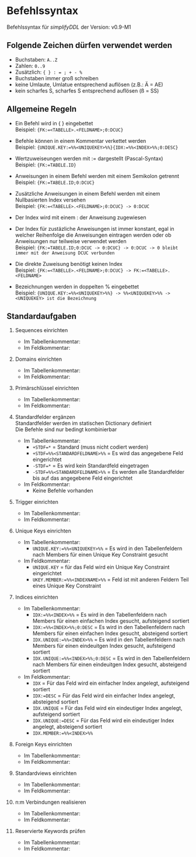 Befehlssyntax
=============

Befehlssyntax für *simplifyDDL* der Version: v0.9-M1


Folgende Zeichen dürfen verwendet werden
----------------------------------------

- Buchstaben: `A..Z`
- Zahlen: `0..9`
- Zusätzlich: `{ } : = ; + - %` 
- Buchstaben immer groß schreiben
- keine Umlaute, Umlatue entsprechend auflösen (z.B.: Ä = AE) 
- kein scharfes S, scharfes S entsprechend auflösen (ß = SS)


Allgemeine Regeln
-----------------

- Ein Befehl wird in { } eingebettet      
Beispiel: `{FK:=<TABELLE>.<FELDNAME>;0:DCUC}`

- Befehle können in einem Kommentar verkettet werden      
Beispiel: `{UNIQUE.KEY:=%%<UNIQUEKEY>%%}{IDX:=%%<INDEX>%%;0:DESC}` 

- Wertzuweiseungen werden mit := dargestellt (Pascal-Syntax)       
Beispiel: `{FK:=TABELE.ID}`

- Anweisungen in einem Befehl werden mit einem Semikolon getrennt       
Beispiel: `{FK:=TABELE.ID;0:DCUC}`

- Zusätzliche Anweisungen in einem Befehl werden mit einem Nullbasierten Index 
versehen       
Beispiel: `{FK:=<TABELLE>.<FELDNAME>;0:DCUC} -> 0:DCUC`

- Der Index wird mit einem : der Anweisung zugewiesen      

- Der Index für zustäzliche Anweisungen ist immer konstant, egal in welcher 
Reihenfolge die Anweisungen eintragen werden oder ob Anweisungen nur teilweise
verwendet werden       
Beispiel: `{FK:=TABELE.ID;0:DCUC -> 0:DCUC} -> 0:DCUC -> 0 bleibt immer mit der Anweisung DCUC verbunden`  

- Die direkte Zuweisung benötigt keinen Index       
Beispiel: `{FK:=<TABELLE>.<FELDNAME>;0:DCUC} -> FK:=<TABELLE>.<FELDNAME>`

- Bezeichnungen werden in doppelten % eingebettet      
Beispiel: `{UNIQUE.KEY:=%%<UNIQUEKEY>%%} -> %%<UNIQUEKEY>%% -> <UNIQUEKEY> ist die Bezeichnung` 



Standardaufgaben
----------------

 1. Sequences einrichten
    * Im Tabellenkommentar:
    * Im Feldkommentar:
  
 2. Domains einrichten      
    * Im Tabellenkommentar:
    * Im Feldkommentar:
  
 3. Primärschlüssel einrichten
    * Im Tabellenkommentar:
    * Im Feldkommentar:
  
 4. Standardfelder ergänzen            
    Standardfelder werden im statischen Dictionary definiert        
    Die Befehle sind nur bedingt kombinierbar        
    * Im Tabellenkommentar: 
        * `+STDF=*` = Standard (muss nicht codiert werden)
        * `+STDF=%%<STANDARDFELDNAME>%%` = Es wird das angegebene Feld eingerichtet      
        * `-STDF=*` = Es wird kein Standardfeld eingetragen 
        * `-STDF=%%<STANDARDFELDNAME>%%` = Es werden alle Standardfelder bis auf das angegebene Feld eingerichtet  
    * Im Feldkommentar:
        * Keine Befehle vorhanden
  
 5. Trigger einrichten     
    * Im Tabellenkommentar:
    * Im Feldkommentar:
  
 6. Unique Keys einrichten     
    * Im Tabellenkommentar:
        * `UNIQUE.KEY:=%%<UNIQUEKEY>%%` = Es wird in den Tabellenfeldern nach Members für einen Unique Key Constraint gesucht 
    * Im Feldkommentar:
        * `UNIQUE.KEY` = für das Feld wird ein Unique Key Constraint eingerichtet
        * `UKEY.MEMBER:=%%<INDEXNAME>%%` = Feld ist mit anderen Feldern Teil eines Unique Key Constraint   
  
 7. Indices einrichten     
    * Im Tabellenkommentar:
        * `IDX:=%%<INDEX>%%` = Es wird in den Tabellenfeldern nach Members für einen einfachen Index gesucht, aufsteigend sortiert
        * `IDX:=%%<INDEX>%%;0:DESC` = Es wird in den Tabellenfeldern nach Members für einen einfachen Index gesucht, absteigend sortiert
        * `IDX.UNIQUE:=%%<INDEX>%%` = Es wird in den Tabellenfeldern nach Members für einen eindeuitgen Index gesucht, aufsteigend sortiert
        * `IDX.UNIQUE:=%%<INDEX>%%;0:DESC` = Es wird in den Tabellenfeldern nach Members für einen eindeuitgen Index gesucht, absteigend sortiert         
    * Im Feldkommentar:
        * `IDX` = Für das Feld wird ein einfacher Index angelegt, aufsteigend sortiert
        * `IDX:=DESC` = Für das Feld wird ein einfacher Index angelegt, absteigend sortiert   
        * `IDX.UNIQUE` = Für das Feld wird ein eindeutiger Index angelegt, aufsteigend sortiert    
        * `IDX.UNIQUE:=DESC` = Für das Feld wird ein eindeutiger Index angelegt, absteigend sortiert
        * `IDX.MEMBER:=%%<INDEX>%%`    
  
 8. Foreign Keys einrichten     
    * Im Tabellenkommentar:
    * Im Feldkommentar:
  
 9. Standardviews einrichten     
    * Im Tabellenkommentar:
    * Im Feldkommentar:
  
10. n:m Verbindungen realisieren     
    * Im Tabellenkommentar:
    * Im Feldkommentar: 

11. Reservierte Keywords prüfen     
    * Im Tabellenkommentar:
    * Im Feldkommentar:

